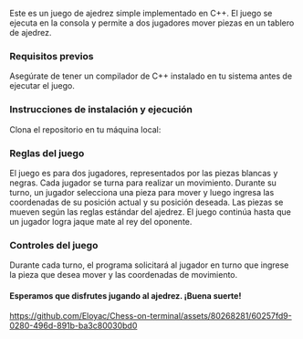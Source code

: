 <!-- 
 .o88b. db   db d88888b .d8888. .d8888.       .d88b.  d8b   db      d888888b d88888b d8888b. .88b  d88. d888888b d8b   db  .d8b.  db      
d8P  Y8 88   88 88'     88'  YP 88'  YP      .8P  Y8. 888o  88      `~~88~~' 88'     88  `8D 88'YbdP`88   `88'   888o  88 d8' `8b 88      
8P      88ooo88 88ooooo `8bo.   `8bo.        88    88 88V8o 88         88    88ooooo 88oobY' 88  88  88    88    88V8o 88 88ooo88 88      
8b      88~~~88 88~~~~~   `Y8b.   `Y8b.      88    88 88 V8o88         88    88~~~~~ 88`8b   88  88  88    88    88 V8o88 88~~~88 88      
Y8b  d8 88   88 88.     db   8D db   8D      `8b  d8' 88  V888         88    88.     88 `88. 88  88  88   .88.   88  V888 88   88 88booo. 
 `Y88P' YP   YP Y88888P `8888Y' `8888Y'       `Y88P'  VP   V8P         YP    Y88888P 88   YD YP  YP  YP Y888888P VP   V8P YP   YP Y88888P
-->

Este es un juego de ajedrez simple implementado en C++. El juego se ejecuta en la consola y permite a dos jugadores mover piezas en un tablero de ajedrez.

<h3>Requisitos previos</h3>

Asegúrate de tener un compilador de C++ instalado en tu sistema antes de ejecutar el juego.

<h3>Instrucciones de instalación y ejecución</h3>

Clona el repositorio en tu máquina local:

<h3>Reglas del juego</h3>

El juego es para dos jugadores, representados por las piezas blancas y negras.
Cada jugador se turna para realizar un movimiento.
Durante su turno, un jugador selecciona una pieza para mover y luego ingresa las coordenadas de su posición actual y su posición deseada.
Las piezas se mueven según las reglas estándar del ajedrez.
El juego continúa hasta que un jugador logra jaque mate al rey del oponente.

<h3>Controles del juego</h3>
Durante cada turno, el programa solicitará al jugador en turno que ingrese la pieza que desea mover y las coordenadas de movimiento.

<h4>Esperamos que disfrutes jugando al ajedrez. ¡Buena suerte!      </h4>                                                                                                                  

https://github.com/Eloyac/Chess-on-terminal/assets/80268281/60257fd9-0280-496d-891b-ba3c80030bd0


                                                                                                                              
                                                                                                                                          
                                                                                                                                          
                                                                                                                                          
                                                                                                                                          
                                                                                                                                          
                                                                                                                                          
                                                                                                                                          
                                                                                                                                          
                                                                                                                                          
                                                                                                                                          
                                                                                                                                          
                                                                                                                                          
                                                                                                                                          
                                                                                                                                          
                                                                                                                                          
